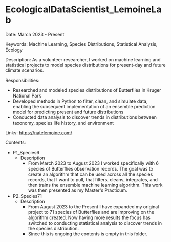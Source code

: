 # EcologicalDataScientist_LemoineLab
Date: March 2023 - Present

Keywords:
Machine Learning, Species Distributions, Statistical Analysis, Ecology

Description:
As a volunteer researcher, I worked on machine learning and statistical projects to model species distributions for present-day and future climate scenarios.

Responsibilities:
- Researched and modeled species distributions of Butterflies in Kruger National Park 
- Developed methods in Python to filter, clean, and simulate data, enabling the subsequent implementation of an ensemble prediction model for predicting present and future distributions
- Conducted data analysis to discover trends in distributions between taxonomy, species life history, and environment


Links: https://natelemoine.com/

Contents:
- P1_Species6
  - Description
    - From March 2023 to August 2023 I worked specifically with 6 species of Butterflies observation records. The goal was to create an algorithm that can be used across all the species records, that I want to pull, that filters, cleans, integrates, and then trains the ensemble machine learning algorithm. This work was then presented as my Master's Practicum.
- P2_Species71
  - Description
    - From August 2023 to the Present I have expanded my original project to 71 species of Butterflies and are improving on the algorithm created. Now having more results the focus has switched to conducting statistical analysis to discover trends in the species distribution.
    - Since this is ongoing the contents is empty in this folder.
